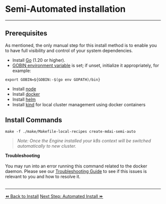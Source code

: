 # Semi-Automated installation
----

## Prerequisites

As mentioned, the only manual step for this install method is to enable you to have full visibility and control of your system dependencies.

- Install [Go](https://go.dev/dl/) (1.20 or higher).
- [GOBIN environment variable](https://pkg.go.dev/cmd/go#hdr-Environment_variables) is set; if unset, initialize it appropriately, for example:

 ```shell
 export GOBIN=${GOBIN:-$(go env GOPATH)/bin}
 ```

- Install [node](https://nodejs.org/en/download)
- Install [docker](https://www.docker.com/get-started/)
- Install [helm](https://helm.sh/docs/intro/install/)
- Install [kind](https://kind.sigs.k8s.io/docs/user/quick-start/) for local cluster management using docker containers

## Install Commands

```shell
make -f ./make/Makefile-local-recipes create-mdai-semi-auto
```

>_Note: Once the Engine installed your k8s context will be switched automatically to new cluster._

<div class="warning">
  <b>Troubleshooting</b><br /><br />
  You may run into an error running this command related to the docker daemon. Please see our <a href="../../troubleshooting.md#docker-daemon-not-started" target="_blank">Troubleshooting Guide</a> to see if this issues is relevant to you and how to resolve it. 
</div>

<br />

----

  <span class="left"><a href="./install.md">⏪ Back to Install</a></span>
  <span class="right"><a href="../testing.md">Next Step: Automated Install ⏩</a></span>
